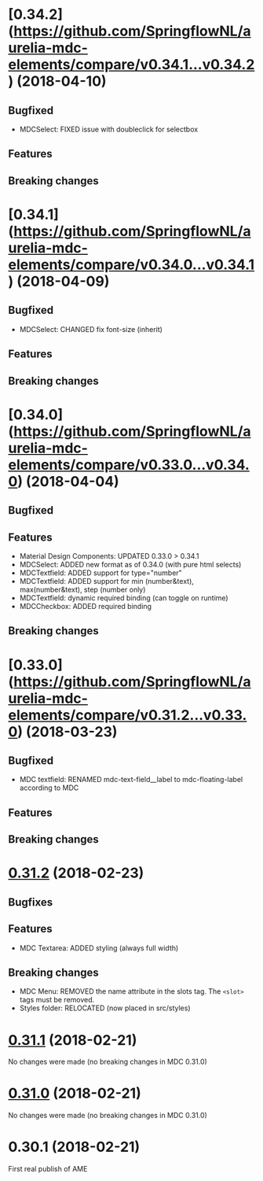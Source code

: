 # [0.34.2] (https://github.com/SpringflowNL/aurelia-mdc-elements/compare/v0.34.1...v0.34.2) (2018-04-10)
## Bugfixed
- MDCSelect: FIXED issue with doubleclick for selectbox

## Features

## Breaking changes

# [0.34.1] (https://github.com/SpringflowNL/aurelia-mdc-elements/compare/v0.34.0...v0.34.1) (2018-04-09)
## Bugfixed
- MDCSelect: CHANGED fix font-size (inherit)

## Features

## Breaking changes

# [0.34.0] (https://github.com/SpringflowNL/aurelia-mdc-elements/compare/v0.33.0...v0.34.0) (2018-04-04)
## Bugfixed

## Features
- Material Design Components: UPDATED 0.33.0 > 0.34.1
- MDCSelect: ADDED new format as of 0.34.0 (with pure html selects)
- MDCTextfield: ADDED support for type="number"
- MDCTextfield: ADDED support for min (number&text), max(number&text), step (number only)
- MDCTextfield: dynamic required binding (can toggle on runtime)
- MDCCheckbox: ADDED required binding

## Breaking changes

# [0.33.0] (https://github.com/SpringflowNL/aurelia-mdc-elements/compare/v0.31.2...v0.33.0) (2018-03-23)
## Bugfixed
- MDC textfield: RENAMED mdc-text-field__label to mdc-floating-label according to MDC

## Features

## Breaking changes

# [0.31.2](https://github.com/SpringflowNL/aurelia-mdc-elements/compare/v0.31.1...v0.31.2) (2018-02-23)
## Bugfixes

## Features
- MDC Textarea: ADDED styling (always full width)

## Breaking changes
- MDC Menu: REMOVED the name attribute in the slots tag. The ```<slot>``` tags must be removed.
- Styles folder: RELOCATED (now placed in src/styles)

# [0.31.1](https://github.com/SpringflowNL/aurelia-mdc-elements/compare/v0.31.0...v0.31.1) (2018-02-21)
No changes were made (no breaking changes in MDC 0.31.0)

# [0.31.0](https://github.com/SpringflowNL/aurelia-mdc-elements/compare/v0.30.0...v0.31.0) (2018-02-21)
No changes were made (no breaking changes in MDC 0.31.0)

# 0.30.1 (2018-02-21)
First real publish of AME
